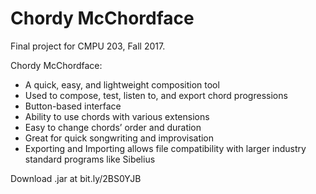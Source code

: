 # Chordy McChordface

Final project for CMPU 203, Fall 2017.

Chordy McChordface: 
- A quick, easy, and lightweight composition tool 
- Used to compose, test, listen to, and export chord progressions 
- Button-based interface 
- Ability to use chords with various extensions
- Easy to change chords’ order and duration
- Great for quick songwriting and improvisation
- Exporting and Importing allows file compatibility with larger industry standard programs like Sibelius


Download .jar at bit.ly/2BS0YJB

